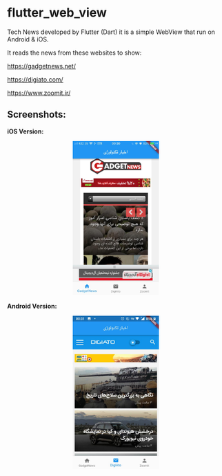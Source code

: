 # flutter_web_view
Tech News developed by Flutter (Dart) it is a simple WebView that run on Android & iOS.

It reads the news from these websites to show:

https://gadgetnews.net/

https://digiato.com/

https://www.zoomit.ir/


## Screenshots:

<b> iOS Version: </b>

 <div align="center">
    <img src="screenshots/GadgetNews_iOS.jpeg" width="200px"</img> 
</div>

<b> Android Version: </b>
<div align="center">
     <img src="screenshots/Digiato_Android.jpeg" width="200px"</img> 
</div>


